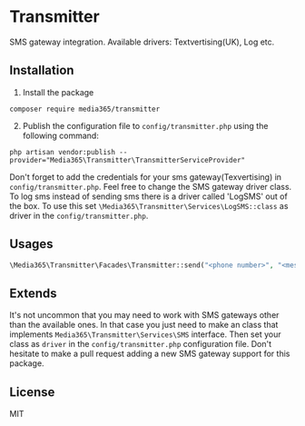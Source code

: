 # Transmitter
SMS gateway integration. Available drivers: Textvertising(UK), Log etc.

## Installation
1. Install the package
```
composer require media365/transmitter
```
2. Publish the configuration file to `config/transmitter.php` using the following command:

```
php artisan vendor:publish --provider="Media365\Transmitter\TransmitterServiceProvider"
```

Don't forget to add the credentials for your sms gateway(Texvertising) in `config/transmitter.php`. 
Feel free to change the SMS gateway driver class. 
To log sms instead of sending sms there is a driver called 'LogSMS' out of the box. To use this set 
`\Media365\Transmitter\Services\LogSMS::class` as driver in the `config/transmitter.php`. 

## Usages

```php
\Media365\Transmitter\Facades\Transmitter::send("<phone number>", "<message here>"); 
```

## Extends
It's not uncommon that you may need to work with SMS gateways other than the available ones. In that case you just
need to make an class that implements `Media365\Transmitter\Services\SMS` interface. Then set your class as `driver` in
the `config/transmitter.php` configuration file. Don't hesitate to make a pull request adding a new SMS gateway
support for this package.  

## License
MIT


